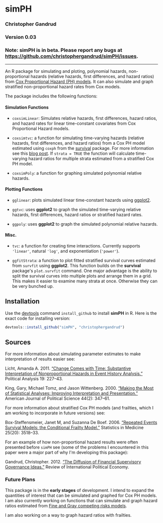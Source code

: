 simPH
======

### Christopher Gandrud

### Version 0.03

### Note: **simPH** is in beta. Please report any bugs at <https://github.com/christophergandrud/simPH/issues>.

---

An R package for simulating and ploting, polynomial hazards, non-proportional hazards (relative hazards, first differences, and hazard ratios) from [Cox Proportional Hazard (PH) models](http://en.wikipedia.org/wiki/Proportional_hazards_models). It can also simulate and graph stratified non-proportional hazard rates from Cox models.

The package includes the following functions:

#### Simulation Functions

- `coxsimLinear`: Simulates relative hazards, first differences, hazard ratios, and hazard rates for linear time-constant covariates from Cox Proportional Hazard models.

- `coxsimtvc`: a function for simulating time-varying hazards (relative hazards, first differences, and hazard ratios) from a Cox PH model estimated using `coxph` from the [survival](http://cran.r-project.org/web/packages/survival/index.html) package. For more information see this [blog post](http://christophergandrud.blogspot.kr/2012/10/graphing-non-proportional-hazards-in-r.html). If `strata = TRUE` the function will calculate time-varying hazard ratios for multiple strata estimated from a stratified Cox PH model.

- `coxsimPoly`: a function for graphing simulated polynomial relative hazards.

#### Plotting Functions

- `gglinear`: plots simulated linear time-constant hazards using [ggplot2](http://ggplot2.org/).

- `ggtvc`: uses **ggplot2** to graph the simulated time-varying relative hazards, first differences, hazard ratios or stratified hazard rates.

- `ggpoly`: uses **ggplot2** to graph the simulated polynomial relative hazards.

#### Misc.

- `tvc`: a function for creating time interactions. Currently supports `'linear'`, natural `'log'`, and exponentiation (`'power'`).

- `ggfitStrata`: a function to plot fitted stratified survival curves estimated from `survfit` using **ggplot2**. This function builds on the **survival** package's `plot.survfit` command. One major advantage is the ability to split the survival curves into multiple plots and arrange them in a grid. This makes it easier to examine many strata at once. Otherwise they can be very bunched up.

## Installation

Use the [devtools](https://github.com/hadley/devtools) command `install_github` to install **simPH** in R. Here is the exact code for installing version:

```r
devtools::install_github("simPH", "christophergandrud")
```

## Sources

For more information about simulating parameter estimates to make interpretation of results easier see:

Licht, Amanda A. 2011. [“Change Comes with Time: Substantive Interpretation of Nonproportional Hazards in Event History Analysis.”](http://pan.oxfordjournals.org/content/19/2/227.abstract) Political Analysis 19: 227–43.

King, Gary, Michael Tomz, and Jason Wittenberg. 2000. [“Making the Most of Statistical Analyses: Improving Interpretation and Presentation.”](http://www.jstor.org/stable/2669316) American Journal of Political Science 44(2): 347–61.

For more information about stratified Cox PH models (and frailties, which I am working to incorporate in future versions) see:

Box-Steffensmeier, Janet M, and Suzanna De Boef. 2006. [“Repeated Events Survival Models: the Conditional Frailty Model.”](http://onlinelibrary.wiley.com/doi/10.1002/sim.2434/abstract;jsessionid=28218243DD3D6E01A3D10EEE75D96675.d01t02) Statistics in Medicine 25(20): 3518–33.

For an example of how non-proportional hazard results were often presented before `simPH` see (some of the problems I encountered in this paper were a major part of why I'm developing this package): 

Gandrud, Christopher. 2012. [“The Diffusion of Financial Supervisory Governance Ideas.”](http://www.tandfonline.com/doi/full/10.1080/09692290.2012.727362) Review of International Political Economy.


### Future Plans
This package is in the **early stages** of development. I intend to expand the quantities of interest that can be simulated and graphed for Cox PH models. I am also currently working on functions that can simulate and graph hazard ratios estimated from [Fine and Gray competing risks models](http://www.jstor.org/stable/2670170). 

I am also working on a way to graph hazard ratios with frailties. 
